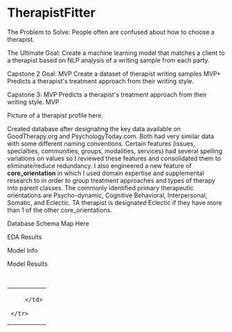 # TherapistFitter

The Problem to Solve: People often are confused about how to choose a therapist.

The Ultimate Goal: 
Create a machine learning model that matches a client to a therapist based on NLP analysis of a writing sample from each party.

Capstone 2 Goal: 
MVP Create a dataset of therapist writing samples
MVP+ Predicts a therapist's treatment approach from their writing style.

Capstone 3: 
MVP Predicts a therapist's treatment approach from their writing style.
MVP 

Picture of a therapist profile here.


Created database after designating the key data available on GoodTherapy.org and PsychologyToday.com. Both had very similar data with some different naming conventions. Certain features (issues, specialties, communities, groups, modalities, services) had several spelling variations on values so I reviewed these features and consolidated them to eliminate/reduce redundancy. I also engineered a new feature of **core_orientation** in which I used domain expertise and supplemental research to in order to group treatment approaches and types of therapy into parent classes. The commonly identified primary therapeutic orientations are Psycho-dynamic, Cognitive Behavioral, Interpersonal, Somatic,  and Eclectic. TA therapist is designated Eclectic if they have more than 1 of the other core_orientations.

Database Schema Map Here


EDA Results


Model Info


Model Results

​<table>
	<tr>
		<td>
			
		</td>

	</tr>

</table>